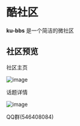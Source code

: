 # 酷社区

**ku-bbs** 是一个简洁的微社区

## 社区预览

社区主页

![image](https://user-images.githubusercontent.com/95403191/180779634-8ae74154-92ab-400b-b5a8-52b799f19063.png)

话题详情

![image](https://user-images.githubusercontent.com/95403191/180780015-48a5e2c0-a3df-46a1-8f24-a2550daf9c91.png)

QQ群(546408084)
